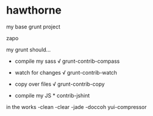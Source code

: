 # hawthorne
my base grunt project

zapo


my grunt should...
- compile my sass √
  grunt-contrib-compass

- watch for changes √
  grunt-contrib-watch

- copy over files √
  grunt-contrib-copy

- compile my JS *
  contrib-jshint


in the works
-clean
-clear
-jade
-doccoh
yui-compressor
